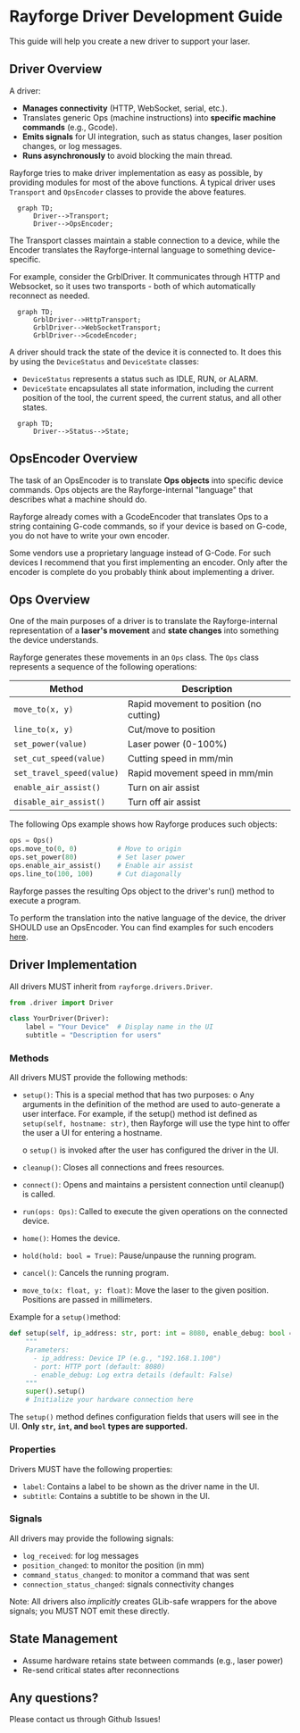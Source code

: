 # Rayforge Driver Development Guide

This guide will help you create a new driver to support your laser.

## Driver Overview

A driver:

- **Manages connectivity** (HTTP, WebSocket, serial, etc.).
- Translates generic Ops (machine instructions) into **specific machine commands**
  (e.g., Gcode).
- **Emits signals** for UI integration, such as status changes, laser position
  changes, or log messages.
- **Runs asynchronously** to avoid blocking the main thread.

Rayforge tries to make driver implementation as easy as possible, by providing
modules for most of the above functions. A typical driver uses `Transport` and
`OpsEncoder` classes to provide the above features.

```mermaid
  graph TD;
      Driver-->Transport;
      Driver-->OpsEncoder;
```

The Transport classes maintain a stable connection to a device, while the Encoder
translates the Rayforge-internal language to something device-specific.

For example, consider the GrblDriver. It communicates through HTTP and Websocket,
so it uses two transports - both of which automatically reconnect as needed.

```mermaid
  graph TD;
      GrblDriver-->HttpTransport;
      GrblDriver-->WebSocketTransport;
      GrblDriver-->GcodeEncoder;
```

A driver should track the state of the device it is connected to. It does this
by using the `DeviceStatus` and `DeviceState` classes:

- `DeviceStatus` represents a status such as IDLE, RUN, or ALARM.
- `DeviceState` encapsulates all state information, including the current
  position of the tool, the current speed, the current status, and
  all other states.

```mermaid
  graph TD;
      Driver-->Status-->State;
```


## OpsEncoder Overview

The task of an OpsEncoder is to translate **Ops objects** into specific
device commands. Ops objects are the Rayforge-internal "language" that
describes what a machine should do.

Rayforge already comes with a GcodeEncoder that translates Ops to a
string containing G-code commands, so if your device is based on G-code,
you do not have to write your own encoder.

Some vendors use a proprietary language instead of G-Code. For
such devices I recommend that you first implementing an encoder. Only
after the encoder is complete do you probably think about implementing
a driver.


## Ops Overview

One of the main purposes of a driver is to translate the Rayforge-internal
representation of a **laser's movement** and **state changes** into something the
device understands.

Rayforge generates these movements in an `Ops` class. The `Ops` class
represents a sequence of the following operations:

| Method                    | Description                                |
| ------------------------- | ------------------------------------------ |
| `move_to(x, y)`           | Rapid movement to position (no cutting)    |
| `line_to(x, y)`           | Cut/move to position                       |
| `set_power(value)`        | Laser power (0-100%)                       |
| `set_cut_speed(value)`    | Cutting speed in mm/min                    |
| `set_travel_speed(value)` | Rapid movement speed in mm/min             |
| `enable_air_assist()`     | Turn on air assist                         |
| `disable_air_assist()`    | Turn off air assist                        |

The following Ops example shows how Rayforge produces such objects:

```python
ops = Ops()
ops.move_to(0, 0)          # Move to origin
ops.set_power(80)          # Set laser power
ops.enable_air_assist()    # Enable air assist
ops.line_to(100, 100)      # Cut diagonally
```

Rayforge passes the resulting Ops object to the driver's run() method to
execute a program.

To perform the translation into the native language of the device, the driver
SHOULD use an OpsEncoder. You can find examples for such encoders
[here](../rayforge/opsencoder/).


## Driver Implementation

All drivers MUST inherit from `rayforge.drivers.Driver`.

```python
from .driver import Driver

class YourDriver(Driver):
    label = "Your Device"  # Display name in the UI
    subtitle = "Description for users"
```

### Methods

All drivers MUST provide the following methods:

- `setup()`: This is a special method that has two purposes:
    o Any arguments in the definition of the method are used to
      auto-generate a user interface. For example, if the setup()
      method ist defined as `setup(self, hostname: str)`, then
      Rayforge will use the type hint to offer the user a UI
      for entering a hostname.

    o `setup()` is invoked after the user has configured the
       driver in the UI.

- `cleanup()`: Closes all connections and frees resources.
- `connect()`: Opens and maintains a persistent connection until cleanup()
   is called.
- `run(ops: Ops)`: Called to execute the given operations on the
   connected device.
- `home()`: Homes the device.
- `hold(hold: bool = True)`: Pause/unpause the running program.
- `cancel()`: Cancels the running program.
- `move_to(x: float, y: float)`: Move the laser to the given position.
   Positions are passed in millimeters.

Example for a `setup()`method:

```python
def setup(self, ip_address: str, port: int = 8080, enable_debug: bool = False):
    """
    Parameters:
      - ip_address: Device IP (e.g., "192.168.1.100")
      - port: HTTP port (default: 8080)
      - enable_debug: Log extra details (default: False)
    """
    super().setup()
    # Initialize your hardware connection here
```

The `setup()` method defines configuration fields that users will see in
the UI. **Only `str`, `int`, and `bool` types are supported.**

### Properties

Drivers MUST have the following properties:

- `label`: Contains a label to be shown as the driver name in the UI.
- `subtitle`: Contains a subtitle to be shown in the UI.

### Signals

All drivers may provide the following signals:

- `log_received`: for log messages
- `position_changed`: to monitor the position (in mm)
- `command_status_changed`: to monitor a command that was sent
- `connection_status_changed`: signals connectivity changes

Note: All drivers also *implicitly* creates GLib-safe wrappers
for the above signals; you MUST NOT emit these directly.

## State Management

- Assume hardware retains state between commands (e.g., laser power)
- Re-send critical states after reconnections

## Any questions?

Please contact us through Github Issues!

